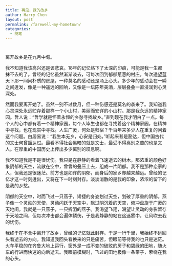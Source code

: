 ```yaml
---
title: 再见，我的故乡
author: Harry Chen
layout: post
permalink: /farewell-my-hometown/
categories:
  - 随笔
---
```

# 

离开故乡是在九月中旬。

我不知道我该高兴还是该悲哀。18年的记忆烙下了太深的印痕，可能是我一生都抹不去的了。曾经的记忆虽然渐渐淡去，可每次回到郁郁葱葱的村庄，每次遥望蓝天下那一间间朴质的房屋，一种莫名的感动还是涌上心头。多少年的感动会在一瞬之间迸发，像是一种遥远的回响，又像是一坛陈年美酒，层层叠叠一直浸润到心灵深处。

然而我要离开她了。虽然一别不过数月，但一种伤感还是莫名的袭来了。我知道我心灵深处永远贮存着那样一个小山村，美丽而安详的小山村。那是我永远的精神家园。哲人说：“哲学就是怀着永恒的乡愁寻找故乡。”直到现在我才明白了一点。每个人的心中都有着一个精神家园，每个人毕生也都在寻找着这个精神家园，在精神中寻找，也在现实中寻找。人生广袤，何处是归宿？千百年来多少人在重复的问着这个问题。白居易说：“我生本无乡，心安是归处。”听起来甚是豁达，但中国古代的文士何曾豁达过。最看不得社会黑暗的就是文士，最受不得离别之苦的也是文人。在厚重的中国历史上传出多少离别的叹息啊。

我不知道我是不是很忧伤。我只是在静静的看着飞速逝去的树木，那浓重的颜色好象阴郁的天空，流散在空中，曾曾的叠压上去，组成一片阴郁。我不是那种恋家的人，但我还是很迷茫。前方也是如许的阴郁，而身后的家乡却越来越远。曾经的记忆才这一时刻迸出，又将在下一时刻封存。淡淡消散的是我的印象，浓浓的留下的是我的乡愁。

阴郁的天空中，时而飞过一只燕子，矫捷的身姿划过天空，划破了厚重的阴郁。燕子像一个灵动的天使，灵动闪跃于天空中，飘过阴沉着的天空，俯冲盘旋于广袤的天地间。我就是一只燕子，一只折羽的燕子。我渴望飞翔，渴望让灵动的身影留存于天地之间，但每次冲击都会遍体鳞伤，于是我静静的站在这迷雾中，让风吹去我的忧伤。

我终于在不舍中离开了故乡，曾经的记忆就此封存。于是一行千里，我始终不远回头看逝去的方向。我知道我回头看换来的只是痛苦，但眼前等待我的也只是迷茫。火车平稳的在齐鲁大地上运行，窗外是一成不变的破败的房子和碧绿的田地，随火车的行进而快速的向后逝去。我眼前模糊时，飞过的田地极像一条带子，萦绕在我的心头。